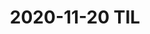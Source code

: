 ---
layout : post
title :  2020-11-20 TIL
categories : TIL
layout : single
toc : true 
toc_sticky : true
---